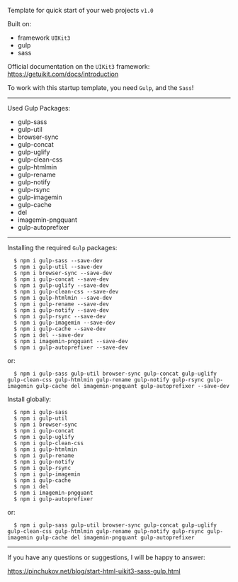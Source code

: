 <meta charset="utf-8">

Template for quick start of your web projects `v1.0`

Built on:
  - framework `UIKit3`
  - gulp
  - sass

Official documentation on the `UIKit3` framework: https://getuikit.com/docs/introduction

To work with this startup template, you need `Gulp`, and the `Sass`!

-----------
Used Gulp Packages:

  - gulp-sass
  - gulp-util
  - browser-sync
  - gulp-concat
  - gulp-uglify
  - gulp-clean-css
  - gulp-htmlmin
  - gulp-rename
  - gulp-notify
  - gulp-rsync
  - gulp-imagemin
  - gulp-cache
  - del
  - imagemin-pngquant
  - gulp-autoprefixer

-----------
Installing the required `Gulp` packages:
```
  $ npm i gulp-sass --save-dev
  $ npm i gulp-util --save-dev
  $ npm i browser-sync --save-dev
  $ npm i gulp-concat --save-dev
  $ npm i gulp-uglify --save-dev
  $ npm i gulp-clean-css --save-dev
  $ npm i gulp-htmlmin --save-dev
  $ npm i gulp-rename --save-dev
  $ npm i gulp-notify --save-dev
  $ npm i gulp-rsync --save-dev
  $ npm i gulp-imagemin --save-dev
  $ npm i gulp-cache --save-dev
  $ npm i del --save-dev
  $ npm i imagemin-pngquant --save-dev
  $ npm i gulp-autoprefixer --save-dev
```
or:
```
  $ npm i gulp-sass gulp-util browser-sync gulp-concat gulp-uglify gulp-clean-css gulp-htmlmin gulp-rename gulp-notify gulp-rsync gulp-imagemin gulp-cache del imagemin-pngquant gulp-autoprefixer --save-dev
```
Install globally:
```
  $ npm i gulp-sass
  $ npm i gulp-util
  $ npm i browser-sync
  $ npm i gulp-concat
  $ npm i gulp-uglify
  $ npm i gulp-clean-css
  $ npm i gulp-htmlmin
  $ npm i gulp-rename
  $ npm i gulp-notify
  $ npm i gulp-rsync
  $ npm i gulp-imagemin
  $ npm i gulp-cache
  $ npm i del
  $ npm i imagemin-pngquant
  $ npm i gulp-autoprefixer
```
or:
```
  $ npm i gulp-sass gulp-util browser-sync gulp-concat gulp-uglify gulp-clean-css gulp-htmlmin gulp-rename gulp-notify gulp-rsync gulp-imagemin gulp-cache del imagemin-pngquant gulp-autoprefixer
```
------------

If you have any questions or suggestions, I will be happy to answer:

https://pinchukov.net/blog/start-html-uikit3-sass-gulp.html